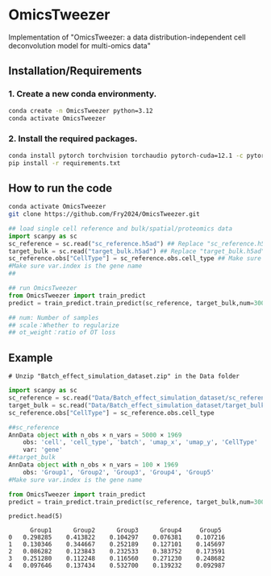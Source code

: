 # OmicsTweezer
Implementation of "OmicsTweezer: a data distribution-independent cell deconvolution model for multi-omics data"

## Installation/Requirements

### 1. Create a new conda environmenty.

```bash
conda create -n OmicsTweezer python=3.12
conda activate OmicsTweezer
```

### 2. Install the required packages.
```bash
conda install pytorch torchvision torchaudio pytorch-cuda=12.1 -c pytorch -c nvidia
pip install -r requirements.txt
```

## How to run the code
```bash
conda activate OmicsTweezer
git clone https://github.com/Fry2024/OmicsTweezer.git
```
```python
## load single cell reference and bulk/spatial/proteomics data
import scanpy as sc
sc_reference = sc.read("sc_reference.h5ad") ## Replace "sc_reference.h5ad" with your file path
target_bulk = sc.read("target_bulk.h5ad") ## Replace "target_bulk.h5ad" with your file path
sc_reference.obs["CellType"] = sc_reference.obs.cell_type ## Make sure obs contains CellType
#Make sure var.index is the gene name
##
```



```python
## run OmicsTweezer
from OmicsTweezer import train_predict
predict = train_predict.train_predict(sc_reference, target_bulk,num=3000, scale=True, ot_weight=1)
```

```python
## num: Number of samples
## scale：Whether to regularize
## ot_weight：ratio of OT loss 
```


## Example
```
# Unzip "Batch_effect_simulation_dataset.zip" in the Data folder 
```

```python
import scanpy as sc
sc_reference = sc.read("Data/Batch_effect_simulation_dataset/sc_reference.h5ad")
target_bulk = sc.read("Data/Batch_effect_simulation_dataset/target_bulk.h5ad")
sc_reference.obs["CellType"] = sc_reference.obs.cell_type
```
```python
##sc_reference
AnnData object with n_obs × n_vars = 5000 × 1969
    obs: 'cell', 'cell_type', 'batch', 'umap_x', 'umap_y', 'CellType'
    var: 'gene'
##target_bulk
AnnData object with n_obs × n_vars = 100 × 1969
    obs: 'Group1', 'Group2', 'Group3', 'Group4', 'Group5'
#Make sure var.index is the gene name
```
```python
from OmicsTweezer import train_predict
predict = train_predict.train_predict(sc_reference, target_bulk,num=3000, scale=True, ot_weight=1)
```

```
predict.head(5)
```
```
      Group1	  Group2	  Group3	  Group4	 Group5
0	0.298285	0.413822	0.104297	0.076381	0.107216
1	0.130346	0.344667	0.252189	0.127101	0.145697
2	0.086282	0.123843	0.232533	0.383752	0.173591
3	0.251280	0.112248	0.116560	0.271230	0.248682
4	0.097646	0.137434	0.532700	0.139232	0.092987


